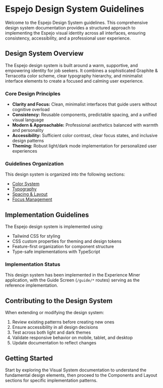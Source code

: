 # Espejo Design System Guidelines

Welcome to the Espejo Design System guidelines. This comprehensive design system documentation provides a structured approach to implementing the Espejo visual identity across all interfaces, ensuring consistency, accessibility, and a professional user experience.

## Design System Overview

The Espejo design system is built around a warm, supportive, and empowering identity for job seekers. It combines a sophisticated Graphite & Terracotta color scheme, clear typography hierarchy, and minimalist interface elements to create a focused and calming user experience.

### Core Design Principles

- **Clarity and Focus:** Clean, minimalist interfaces that guide users without cognitive overload
- **Consistency:** Reusable components, predictable spacing, and a unified visual language
- **Modern & Approachable:** Professional aesthetics balanced with warmth and personality
- **Accessibility:** Sufficient color contrast, clear focus states, and inclusive design patterns
- **Theming:** Robust light/dark mode implementation for personalized user experiences

### Guidelines Organization

This design system is organized into the following sections:


- [Color System](./visual-system/color-system.md)
- [Typography](./visual-system/typography.md)
- [Spacing & Layout](./visual-system/spacing-and-layout.md)
- [Focus Management](./visual-system/focus-management.md)


## Implementation Guidelines

The Espejo design system is implemented using:

- Tailwind CSS for styling
- CSS custom properties for theming and design tokens
- Feature-first organization for component structure
- Type-safe implementations with TypeScript

### Implementation Status

This design system has been implemented in the Experience Miner application, with the Guide Screen (`/guide/*` routes) serving as the reference implementation.

## Contributing to the Design System

When extending or modifying the design system:

1. Review existing patterns before creating new ones
2. Ensure accessibility in all design decisions
3. Test across both light and dark themes
4. Validate responsive behavior on mobile, tablet, and desktop
5. Update documentation to reflect changes

## Getting Started

Start by exploring the Visual System documentation to understand the fundamental design elements, then proceed to the Components and Layout sections for specific implementation patterns.
